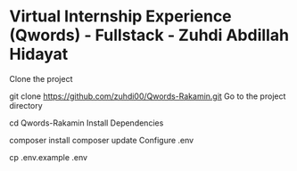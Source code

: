 # Virtual Internship Experience (Qwords) - Fullstack - Zuhdi Abdillah Hidayat

Clone the project

git clone https://github.com/zuhdi00/Qwords-Rakamin.git
Go to the project directory

cd Qwords-Rakamin
Install Dependencies

composer install
composer update
Configure .env

cp .env.example .env
